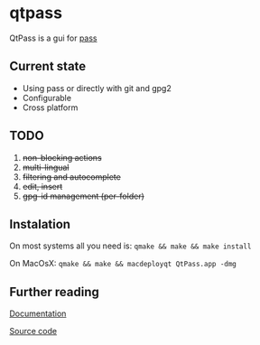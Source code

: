 qtpass
======

QtPass is a gui for [pass](http://www.passwordstore.org/)

Current state
-------------
* Using pass or directly with git and gpg2
* Configurable
* Cross platform 

TODO
----
1. ~~non-blocking actions~~
2. ~~multi-lingual~~
3. ~~filtering and autocomplete~~
4. ~~edit, insert~~
5. ~~gpg-id management (per-folder)~~

Instalation
-----------
On most systems all you need is:
`qmake && make && make install`

On MacOsX:
`qmake && make && macdeployqt QtPass.app -dmg `

Further reading
---------------
[Documentation](http://ijhack.github.io/qtpass/)

[Source code](https://github.com/IJHack/qtpass)
